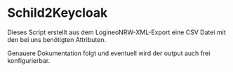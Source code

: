 # Schild2Keycloak

Dieses Script erstellt aus dem LogineoNRW-XML-Export eine CSV Datei mit den bei uns benötigten Attributen.

Genauere Dokumentation folgt und eventuell wird der output auch frei konfigurierbar.